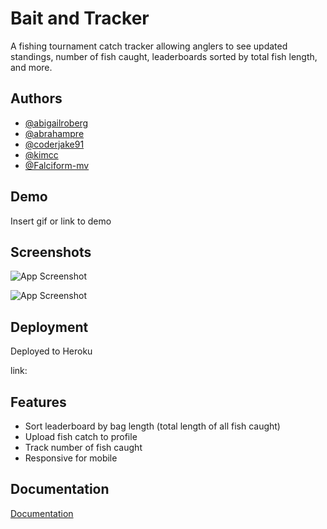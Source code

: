 
# Bait and Tracker

A fishing tournament catch tracker allowing anglers to see updated standings, number of fish caught, leaderboards sorted by total fish length, and more.

## Authors

- [@abigailroberg](https://github.com/abigailroberg)
- [@abrahampre](https://github.com/abrahampre)
- [@coderjake91](https://github.com/coderjake91)
- [@kimcc](https://github.com/kimcc)
- [@Falciform-mv](https://github.com/Falciform-mv)

  
## Demo

Insert gif or link to demo

  
## Screenshots

![App Screenshot](https://user-images.githubusercontent.com/85845397/136133916-514562a4-5a00-4c3e-ad5f-140034aa5ca1.jpg)

![App Screenshot](https://user-images.githubusercontent.com/85845397/136134041-55947490-56e4-4cf8-9992-f6d989beba8e.jpg)

  
## Deployment

Deployed to Heroku

link:

  
## Features

- Sort leaderboard by bag length (total length of all fish caught)
- Upload fish catch to profile
- Track number of fish caught
- Responsive for mobile

  
## Documentation

[Documentation](https://linktodocumentation)

  